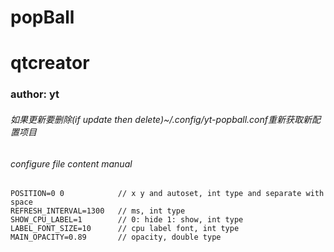 # popBall
# qtcreator
### author: yt

###### 如果更新要删除(if update then delete)~/.config/yt-popball.conf重新获取新配置项目

###### configure file content manual
```
POSITION=0 0            // x y and autoset, int type and separate with space
REFRESH_INTERVAL=1300   // ms, int type
SHOW_CPU_LABEL=1        // 0: hide 1: show, int type
LABEL_FONT_SIZE=10      // cpu label font, int type
MAIN_OPACITY=0.89       // opacity, double type
```
